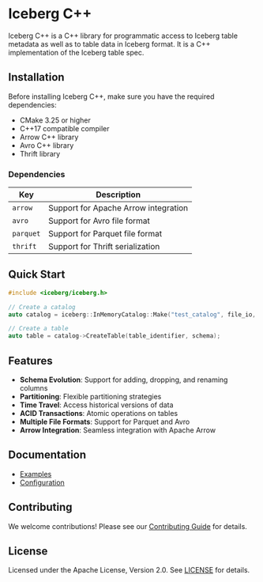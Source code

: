 # Iceberg C++

Iceberg C++ is a C++ library for programmatic access to Iceberg table metadata as well as to table data in Iceberg format. It is a C++ implementation of the Iceberg table spec.

## Installation

Before installing Iceberg C++, make sure you have the required dependencies:

- CMake 3.25 or higher
- C++17 compatible compiler
- Arrow C++ library
- Avro C++ library
- Thrift library

### Dependencies

| Key | Description |
|-----|-------------|
| `arrow` | Support for Apache Arrow integration |
| `avro` | Support for Avro file format |
| `parquet` | Support for Parquet file format |
| `thrift` | Support for Thrift serialization |

## Quick Start

```cpp
#include <iceberg/iceberg.h>

// Create a catalog
auto catalog = iceberg::InMemoryCatalog::Make("test_catalog", file_io, warehouse_location);

// Create a table
auto table = catalog->CreateTable(table_identifier, schema);
```

## Features

- **Schema Evolution**: Support for adding, dropping, and renaming columns
- **Partitioning**: Flexible partitioning strategies
- **Time Travel**: Access historical versions of data
- **ACID Transactions**: Atomic operations on tables
- **Multiple File Formats**: Support for Parquet and Avro
- **Arrow Integration**: Seamless integration with Apache Arrow

## Documentation

- [Examples](examples.md)
- [Configuration](configuration.md)

## Contributing

We welcome contributions! Please see our [Contributing Guide](https://github.com/apache/iceberg-cpp/blob/main/CONTRIBUTING.md) for details.

## License

Licensed under the Apache License, Version 2.0. See [LICENSE](https://github.com/apache/iceberg-cpp/blob/main/LICENSE) for details.
